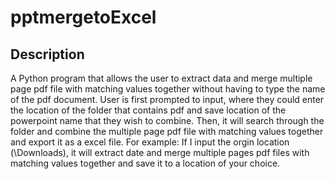 # pptmergetoExcel

## Description
<p> 
  A Python program that allows the user to extract data and merge multiple page pdf file with matching values together without having to type the name of the pdf document. User is first prompted to input, where they could enter the location of the folder that contains pdf and save location of the powerpoint name that they wish to combine. Then, it will search through the folder and combine the multiple page pdf file with matching values together and export it as a excel file. For example: If I input the orgin location (\Downloads), it will extract date and merge multiple pages pdf files with matching values together and save it to a location of your choice.
</p>
